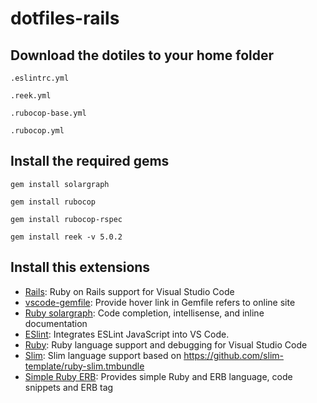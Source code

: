 # dotfiles-rails

## Download the dotiles to your home folder

`.eslintrc.yml`

`.reek.yml`

`.rubocop-base.yml`

`.rubocop.yml`

## Install the required gems

`‌gem install solargraph`

`gem install rubocop`

`gem install rubocop-rspec`

`gem install reek -v 5.0.2`

## Install this extensions

- [Rails](https://marketplace.visualstudio.com/items?itemName=bung87.rails): Ruby on Rails support for Visual Studio Code
- [vscode-gemfile](https://marketplace.visualstudio.com/items?itemName=bung87.vscode-gemfile): Provide hover link in Gemfile refers to online site
-	[Ruby solargraph](https://marketplace.visualstudio.com/items?itemName=castwide.solargraph): Code completion, intellisense, and inline documentation
- [ESlint](https://marketplace.visualstudio.com/items?itemName=dbaeumer.vscode-eslint): Integrates ESLint JavaScript into VS Code.
- [Ruby](https://marketplace.visualstudio.com/items?itemName=rebornix.Ruby): Ruby language support and debugging for Visual Studio Code
- [Slim](https://marketplace.visualstudio.com/items?itemName=sianglim.slim): Slim language support based on https://github.com/slim-template/ruby-slim.tmbundle
- [Simple Ruby ERB](https://marketplace.visualstudio.com/items?itemName=vortizhe.simple-ruby-erb): Provides simple Ruby and ERB language, code snippets and ERB tag
